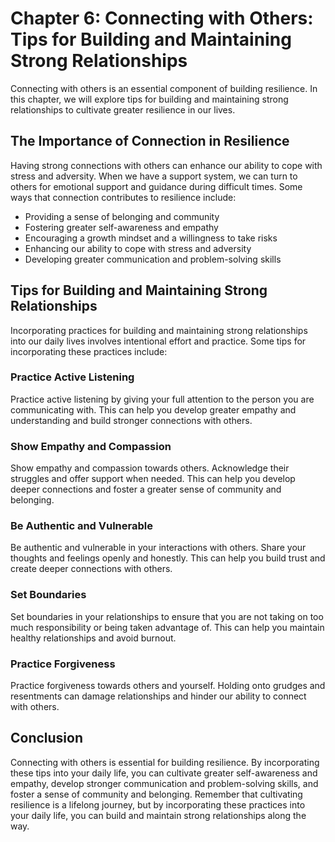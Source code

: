 Chapter 6: Connecting with Others: Tips for Building and Maintaining Strong Relationships
=========================================================================================

Connecting with others is an essential component of building resilience. In this chapter, we will explore tips for building and maintaining strong relationships to cultivate greater resilience in our lives.

The Importance of Connection in Resilience
------------------------------------------

Having strong connections with others can enhance our ability to cope with stress and adversity. When we have a support system, we can turn to others for emotional support and guidance during difficult times. Some ways that connection contributes to resilience include:

* Providing a sense of belonging and community
* Fostering greater self-awareness and empathy
* Encouraging a growth mindset and a willingness to take risks
* Enhancing our ability to cope with stress and adversity
* Developing greater communication and problem-solving skills

Tips for Building and Maintaining Strong Relationships
------------------------------------------------------

Incorporating practices for building and maintaining strong relationships into our daily lives involves intentional effort and practice. Some tips for incorporating these practices include:

### Practice Active Listening

Practice active listening by giving your full attention to the person you are communicating with. This can help you develop greater empathy and understanding and build stronger connections with others.

### Show Empathy and Compassion

Show empathy and compassion towards others. Acknowledge their struggles and offer support when needed. This can help you develop deeper connections and foster a greater sense of community and belonging.

### Be Authentic and Vulnerable

Be authentic and vulnerable in your interactions with others. Share your thoughts and feelings openly and honestly. This can help you build trust and create deeper connections with others.

### Set Boundaries

Set boundaries in your relationships to ensure that you are not taking on too much responsibility or being taken advantage of. This can help you maintain healthy relationships and avoid burnout.

### Practice Forgiveness

Practice forgiveness towards others and yourself. Holding onto grudges and resentments can damage relationships and hinder our ability to connect with others.

Conclusion
----------

Connecting with others is essential for building resilience. By incorporating these tips into your daily life, you can cultivate greater self-awareness and empathy, develop stronger communication and problem-solving skills, and foster a sense of community and belonging. Remember that cultivating resilience is a lifelong journey, but by incorporating these practices into your daily life, you can build and maintain strong relationships along the way.


